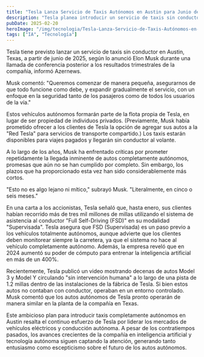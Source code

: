 ```yaml
---
title: "Tesla Lanza Servicio de Taxis Autónomos en Austin para Junio de 2025"
description: "Tesla planea introducir un servicio de taxis sin conductor en Austin, Texas, en junio de 2025, marcando un paso importante hacia la conducción totalmente autónoma, con vehículos operando sin intervención humana."
pubDate: 2025-02-20
heroImage: "/img/tecnologia/Tesla-Lanza-Servicio-de-Taxis-Autónomos-en-Austin-1a.avif"
tags: ["IA", "Tecnología"]
---
```

Tesla tiene previsto lanzar un servicio de taxis sin conductor en Austin, Texas, a partir de junio de 2025, según lo anunció Elon Musk durante una llamada de conferencia posterior a los resultados trimestrales de la compañía, informó Azernews.

Musk comentó: "Queremos comenzar de manera pequeña, asegurarnos de que todo funcione como debe, y expandir gradualmente el servicio, con un enfoque en la seguridad tanto de los pasajeros como de todos los usuarios de la vía."

Estos vehículos autónomos formarán parte de la flota propia de Tesla, en lugar de ser propiedad de individuos privados. (Previamente, Musk había prometido ofrecer a los clientes de Tesla la opción de agregar sus autos a la "Red Tesla" para servicios de transporte compartido.) Los taxis estarán disponibles para viajes pagados y llegarán sin conductor al volante.

A lo largo de los años, Musk ha enfrentado críticas por prometer repetidamente la llegada inminente de autos completamente autónomos, promesas que aún no se han cumplido por completo. Sin embargo, los plazos que ha proporcionado esta vez han sido considerablemente más cortos.

"Esto no es algo lejano ni mítico," subrayó Musk. "Literalmente, en cinco o seis meses."

En una carta a los accionistas, Tesla señaló que, hasta enero, sus clientes habían recorrido más de tres mil millones de millas utilizando el sistema de asistencia al conductor "Full Self-Driving (FSD)" en su modalidad "Supervisada". Tesla asegura que FSD (Supervisada) es un paso previo a los vehículos totalmente autónomos, aunque advierte que los clientes deben monitorear siempre la carretera, ya que el sistema no hace al vehículo completamente autónomo. Además, la empresa reveló que en 2024 aumentó su poder de cómputo para entrenar la inteligencia artificial en más de un 400%.

Recientemente, Tesla publicó un video mostrando decenas de autos Model 3 y Model Y circulando "sin intervención humana" a lo largo de una pista de 1.2 millas dentro de las instalaciones de la fábrica de Tesla. Si bien estos autos no contaban con conductor, operaban en un entorno controlado. Musk comentó que los autos autónomos de Tesla pronto operarán de manera similar en la planta de la compañía en Texas.

Este ambicioso plan para introducir taxis completamente autónomos en Austin resalta el continuo esfuerzo de Tesla por liderar los mercados de vehículos eléctricos y conducción autónoma. A pesar de los contratiempos pasados, los avances crecientes de la compañía en inteligencia artificial y tecnología autónoma siguen captando la atención, generando tanto entusiasmo como escepticismo sobre el futuro de los autos autónomos.







